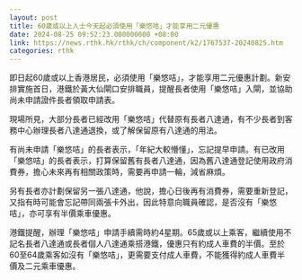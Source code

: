 ```yaml
---
layout: post
title: 60歲或以上人士今天起必須使用「樂悠咭」才能享用二元優惠
date: 2024-08-25 09:52:23.000000000 +08:00
link: https://news.rthk.hk/rthk/ch/component/k2/1767537-20240825.htm
categories: rthk
---
```


即日起60歲或以上香港居民，必須使用「樂悠咭」，才能享用二元優惠計劃。新安排實施首日，港鐵於黃大仙閘口安排職員，提醒長者使用「樂悠咭」入閘，並協助尚未申請證件長者領取申請表。

現場所見，大部分長者已經改用「樂悠咭」代替原有長者八達通，有不少長者到客務中心辦理長者八達通退換，或了解保留原有八達通的用法。

有尚未申請「樂悠咭」的長者表示，「年紀大較懵懂」，忘記提早申請。有已改用「樂悠咭」的長者表示，打算保留舊有長者八達通，因為舊八達通登記使用政府消費券，擔心未來再有相關政策時，需要再申請一輪，減省麻煩。

另有長者亦計劃保留另一張八達通，他說，擔心日後再有消費券，需要重新登記，又指有時可能會忘記帶同兩張卡外出，因此特意向職員確認，是否沒有「樂悠咭」，亦可享有半價乘車優惠。

港鐵提醒，辦理「樂悠咭」申請手續需時約4星期。65歲或以上乘客，繼續使用不記名長者八達通或長者個人八達通乘搭港鐵，優惠只有約成人車費的半價。至於60至64歲乘客如沒有「樂悠咭」，更需要支付成人車費，不能獲得約成人車費半價及二元乘車優惠。
